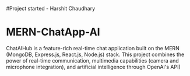 #Project started - Harshit Chaudhary
# MERN-ChatApp-AI
ChatAIHub is a feature-rich real-time chat application built on the MERN (MongoDB, Express.js, React.js, Node.js) stack. This project combines the power of real-time communication, multimedia capabilities (camera and microphone integration), and artificial intelligence through OpenAI's API)
